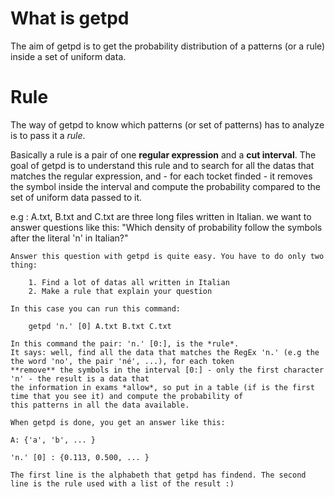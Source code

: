 What is getpd
==============

The aim of getpd is to get the probability distribution of a patterns (or a rule) inside a set of uniform data.


Rule
====

The way of getpd to know which patterns (or set of patterns) has to analyze is to pass it a *rule*.

Basically a rule is a pair of one **regular expression** and a **cut interval**.
The goal of getpd is to understand this rule and to search for all the datas that matches the regular expression, and - for
each tocket finded - it removes the symbol inside the interval and compute the probability compared to the set of uniform
data passed to it.

e.g :
    A.txt, B.txt and C.txt are three long files written in Italian.
    we want to answer questions like this: "Which density of probability follow the symbols after the literal 'n' in Italian?"

    Answer this question with getpd is quite easy. You have to do only two thing:

        1. Find a lot of datas all written in Italian
        2. Make a rule that explain your question

    In this case you can run this command:

        getpd 'n.' [0] A.txt B.txt C.txt

    In this command the pair: 'n.' [0:], is the *rule*.
    It says: well, find all the data that matches the RegEx 'n.' (e.g the the word 'no', the pair 'né', ...), for each token
    **remove** the symbols in the interval [0:] - only the first character 'n' - the result is a data that
    the information in exams *allow*, so put in a table (if is the first time that you see it) and compute the probability of
    this patterns in all the data available.

    When getpd is done, you get an answer like this:

    A: {'a', 'b', ... }

    'n.' [0] : {0.113, 0.500, ... }

    The first line is the alphabeth that getpd has findend. The second line is the rule used with a list of the result :)

